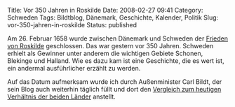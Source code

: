 Title: Vor 350 Jahren in Roskilde
Date: 2008-02-27 09:41
Category: Schweden
Tags: Bildtblog, Dänemark, Geschichte, Kalender, Politik
Slug: vor-350-jahren-in-roskilde
Status: published

Am 26. Februar 1658 wurde zwischen Dänemark und Schweden der [Frieden
von Roskilde](http://de.wikipedia.org/wiki/Frieden_von_Roskilde)
geschlossen. Das war gestern vor 350 Jahren. Schweden erhielt als
Gewinner unter anderem die wichtigen Gebiete Schonen, Blekinge und
Halland. Wie es dazu kam ist eine Geschichte, die es wert ist, ein
andermal ausführlicher erzählt zu werden.

Auf das Datum aufmerksam wurde ich durch Außenminister Carl Bildt, der
sein Blog auch weiterhin täglich füllt und dort den [Vergleich zum
heutigen Verhältnis der beiden
Länder](http://carlbildt.wordpress.com/2008/02/26/freden-i-roskilde/)
anstellt.

